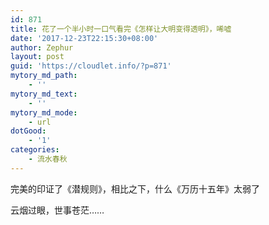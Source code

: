 ```yaml
---
id: 871
title: 花了一个半小时一口气看完《怎样让大明变得透明》，唏嘘
date: '2017-12-23T22:15:30+08:00'
author: Zephur
layout: post
guid: 'https://cloudlet.info/?p=871'
mytory_md_path:
    - ''
mytory_md_text:
    - ''
mytory_md_mode:
    - url
dotGood:
    - '1'
categories:
    - 流水春秋
---
```


完美的印证了《潜规则》，相比之下，什么《万历十五年》太弱了

云烟过眼，世事苍茫……